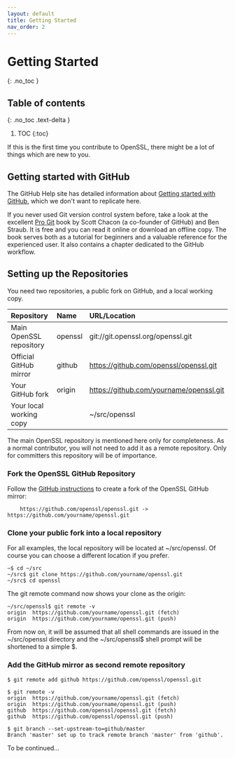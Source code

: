 ```yaml
---
layout: default
title: Getting Started
nav_order: 2
---
```


# Getting Started
{: .no_toc }

## Table of contents
{: .no_toc .text-delta }

1. TOC
{:toc}


If this is the first time you contribute to OpenSSL, there might be a lot of things which are new to you.



## Getting started with GitHub

The GitHub Help site has detailed information about [Getting started with GitHub][get-started], which we don't want to replicate here.

If you never used Git version control system before, take a look at the excellent [Pro Git][pro-git] book by Scott Chacon (a co-founder of GitHub) and Ben Straub. It is free and you can read it online or download an offline copy. The book serves both as a tutorial for beginners and a valuable reference for the experienced user. It also contains a chapter dedicated to the GitHub workflow.

## Setting up the Repositories

You need two repositories, a public fork on GitHub, and a local working copy.


| Repository                | Name     |  URL/Location                            |
|:--------------------------|:---------|:-----------------------------------------|
| Main OpenSSL repository   | openssl  |  git://git.openssl.org/openssl.git       |
| Official GitHub mirror    | github   |  https://github.com/openssl/openssl.git  |
| Your GitHub fork          | origin   |  https://github.com/yourname/openssl.git |
| Your local working copy   |          |  ~/src/openssl                           |

The main OpenSSL repository is mentioned here only for completeness. As a normal contributor, you will not need to add it as a remote repository. Only for committers this repository will be of importance.

### Fork the OpenSSL GitHub Repository

Follow the [GitHub instructions](https://help.github.com/en/github/getting-started-with-github/fork-a-repo) to create a fork of the OpenSSL GitHub mirror:

```
    https://github.com/openssl/openssl.git -> https://github.com/yourname/openssl.git
```

### Clone your public fork into a local repository

For all examples, the local repository will be located at ~/src/openssl. Of course you can choose a different location if you prefer.

```
~$ cd ~/src
~/src$ git clone https://github.com/yourname/openssl.git
~/src$ cd openssl
```

The git remote command now shows your clone as the origin:

```
~/src/openssl$ git remote -v
origin	https://github.com/yourname/openssl.git (fetch)
origin	https://github.com/yourname/openssl.git (push)
```

From now on, it will be assumed that all shell commands are issued in the ~/src/openssl directory and the ~/src/openssl$ shell prompt will be shortened to a simple $.


### Add the GitHub mirror as second remote repository

```
$ git remote add github https://github.com/openssl/openssl.git
```

```
$ git remote -v
origin	https://github.com/yourname/openssl.git (fetch)
origin	https://github.com/yourname/openssl.git (push)
github	https://github.com/openssl/openssl.git (fetch)
github	https://github.com/openssl/openssl.git (push)
```


```
$ git branch --set-upstream-to=github/master
Branch 'master' set up to track remote branch 'master' from 'github'.
```

To be continued...

[pro-git]: https://git-scm.com/book/en/v2
[get-started]: https://help.github.com/en/github/getting-started-with-github